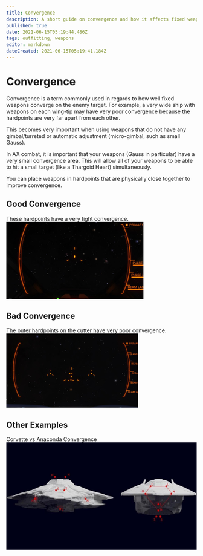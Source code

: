 ```yaml
---
title: Convergence
description: A short guide on convergence and how it affects fixed weapons
published: true
date: 2021-06-15T05:19:44.486Z
tags: outfitting, weapons
editor: markdown
dateCreated: 2021-06-15T05:19:41.184Z
---
```


# Convergence
Convergence is a term commonly used in regards to how well fixed weapons converge on the enemy target. For example, a very wide ship with weapons on each wing-tip may have very poor convergence because the hardpoints are very far apart from each other.

This becomes very important when using weapons that do not have any gimbal/turreted or automatic adjustment (micro-gimbal, such as small Gauss).

In AX combat, it is important that your weapons (Gauss in particular) have a very small convergence area. This will allow all of your weapons to be able to hit a small target (like a Thargoid Heart) simultaneously.

You can place weapons in hardpoints that are physically close together to improve convergence.

## Good Convergence
These hardpoints have a very tight convergence. 
![](/convergegood.png)

## Bad Convergence
The outer hardpoints on the cutter have very poor convergence. 
![convergebad.png](/convergebad.png)

## Other Examples
Corvette vs Anaconda Convergence
![convergence.jpg](/convergence.jpg)